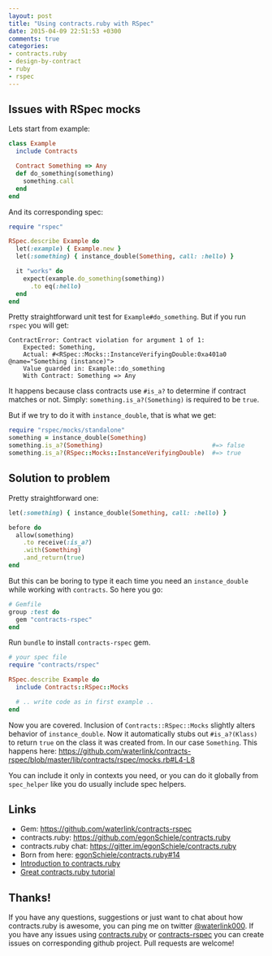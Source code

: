 ```yaml
---
layout: post
title: "Using contracts.ruby with RSpec"
date: 2015-04-09 22:51:53 +0300
comments: true
categories:
- contracts.ruby
- design-by-contract
- ruby
- rspec
---
```


## Issues with RSpec mocks

Lets start from example:

```ruby
class Example
  include Contracts

  Contract Something => Any
  def do_something(something)
    something.call
  end
end
```

And its corresponding spec:

```ruby
require "rspec"

RSpec.describe Example do
  let(:example) { Example.new }
  let(:something) { instance_double(Something, call: :hello) }

  it "works" do
    expect(example.do_something(something))
      .to eq(:hello)
  end
end
```

Pretty straightforward unit test for `Example#do_something`. But if you run `rspec` you will get:

```
ContractError: Contract violation for argument 1 of 1:
    Expected: Something,
    Actual: #<RSpec::Mocks::InstanceVerifyingDouble:0xa401a0 @name="Something (instance)">
    Value guarded in: Example::do_something
    With Contract: Something => Any
```

It happens because class contracts use `#is_a?` to determine if contract matches or not. Simply: `something.is_a?(Something)` is required to be `true`.

But if we try to do it with `instance_double`, that is what we get:

```ruby
require "rspec/mocks/standalone"
something = instance_double(Something)
something.is_a?(Something)                              #=> false
something.is_a?(RSpec::Mocks::InstanceVerifyingDouble)  #=> true
```

## Solution to problem

Pretty straightforward one:

```ruby
let(:something) { instance_double(Something, call: :hello) }

before do
  allow(something)
    .to receive(:is_a?)
    .with(Something)
    .and_return(true)
end
```

But this can be boring to type it each time you need an `instance_double` while working with `contracts`. So here you go:

```ruby
# Gemfile
group :test do
  gem "contracts-rspec"
end
```

Run `bundle` to install `contracts-rspec` gem.

```ruby
# your spec file
require "contracts/rspec"

RSpec.describe Example do
  include Contracts::RSpec::Mocks

  # .. write code as in first example ..
end
```

Now you are covered. Inclusion of `Contracts::RSpec::Mocks` slightly alters behavior of `instance_double`. Now it automatically stubs out `#is_a?(Klass)` to return `true` on the class it was created from. In our case `Something`. This happens here: https://github.com/waterlink/contracts-rspec/blob/master/lib/contracts/rspec/mocks.rb#L4-L8

You can include it only in contexts you need, or you can do it globally from `spec_helper` like you do usually include spec helpers.

## Links

- Gem: https://github.com/waterlink/contracts-rspec
- contracts.ruby: https://github.com/egonSchiele/contracts.ruby
- contracts.ruby chat: https://gitter.im/egonSchiele/contracts.ruby
- Born from here: [egonSchiele/contracts.ruby#14](https://github.com/egonSchiele/contracts.ruby/issues/14)
- [Introduction to contracts.ruby](http://waterlink.github.io/blog/2015/03/06/introduction-to-contracts-dot-ruby/)
- [Great contracts.ruby tutorial](https://egonschiele.github.io/contracts.ruby/)

## Thanks!

If you have any questions, suggestions or just want to chat about how contracts.ruby is awesome, you can ping me on twitter [@waterlink000](https://twitter.com/waterlink000). If you have any issues using [contracts.ruby](https://github.com/egonSchiele/contracts.ruby) or [contracts-rspec](https://github.com/waterlink/contracts-rspec) you can create issues on corresponding github project. Pull requests are welcome!
